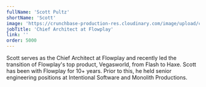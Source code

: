 ```yaml
---
fullName: 'Scott Pultz'
shortName: 'Scott'
image: 'https://crunchbase-production-res.cloudinary.com/image/upload/c_thumb,h_256,w_256,f_auto,g_faces,z_0.7,q_auto:eco/v1485138777/mg7w1i8aij4pz6yalxso.png'
jobTitle: 'Chief Architect at Flowplay'
link: ''
order: 5000
---
```


Scott serves as the Chief Architect at Flowplay and recently led the transition of Flowplay's top product, Vegasworld, from Flash to Haxe.  Scott has been with Flowplay for 10+ years.  Prior to this, he held senior engineering positions at Intentional Software and Monolith Productions.